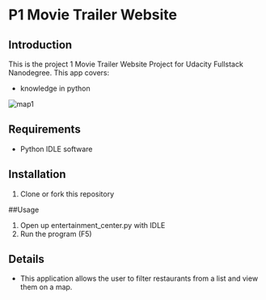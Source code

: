 # P1 Movie Trailer Website

## Introduction

This is the project 1 Movie Trailer Website Project for Udacity Fullstack Nanodegree. This app covers:
* knowledge in python

![map1](https://cloud.githubusercontent.com/assets/15135653/20070895/3b8577ae-a4f0-11e6-89ee-e724d31264d9.png)


## Requirements

* Python IDLE software


## Installation

1. Clone or fork this repository

##Usage

1. Open up entertainment_center.py with IDLE
2. Run the program (F5)


## Details

* This application allows the user to filter restaurants from a list and view them on a map.
